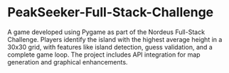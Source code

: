 # PeakSeeker-Full-Stack-Challenge
A game developed using Pygame as part of the Nordeus Full-Stack Challenge. Players identify the island with the highest average height in a 30x30 grid, with features like island detection, guess validation, and a complete game loop. The project includes API integration for map generation and graphical enhancements.
